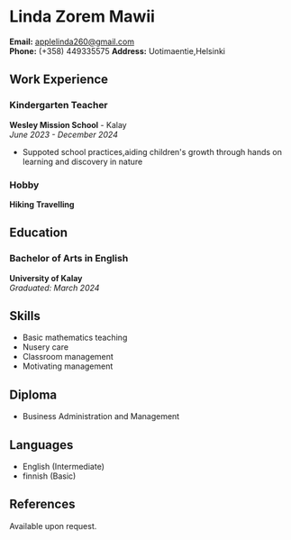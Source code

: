 # Linda Zorem Mawii

**Email:** applelinda260@gmail.com  
**Phone:** (+358) 449335575
**Address:** Uotimaentie,Helsinki

## Work Experience

### Kindergarten Teacher
**Wesley Mission School** - Kalay  
*June 2023 - December 2024*

- Suppoted school practices,aiding children's growth through hands on learning and discovery in nature

### Hobby
**Hiking**
**Travelling**

## Education

### Bachelor of Arts in English
**University of Kalay**  
*Graduated: March 2024*

## Skills

- Basic mathematics teaching
- Nusery care
- Classroom management
- Motivating management


## Diploma

- Business Administration and Management

## Languages

- English (Intermediate)
- finnish (Basic)

## References
Available upon request.
